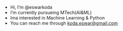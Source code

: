 - Hi, I’m @eswarkoda
- I’m currently pursueing MTech(AI&ML)
- Ima interested in Machine Learning & Python
- You can reach me through koda.eswar@gmail.com

<!---
eswarkoda/eswarkoda is a ✨ special ✨ repository because its `README.md` (this file) appears on your GitHub profile.
You can click the Preview link to take a look at your changes.
--->
